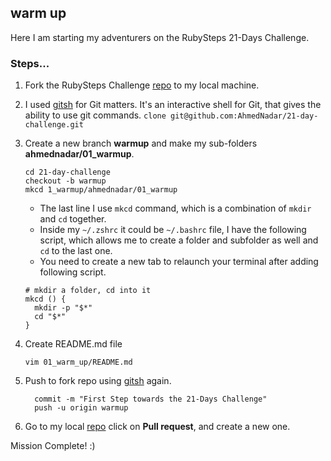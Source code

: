 warm up
-------------

Here I am starting my adventurers on the RubySteps 21-Days Challenge.

### Steps...

1. Fork the RubySteps Challenge
   [repo](https://github.com/RubySteps/21-day-challenge) to my local machine.

2. I used [gitsh](https://github.com/thoughtbot/gitsh) for Git matters.
    It's an interactive shell for Git, that gives the ability to use git
commands.
    `clone git@github.com:AhmedNadar/21-day-challenge.git`

3. Create a new branch **warmup** and make my sub-folders **ahmednadar/01_warmup**.

	```
	cd 21-day-challenge
	checkout -b warmup
	mkcd 1_warmup/ahmednadar/01_warmup
	```

	- The last line I use `mkcd` command, which is a combination of `mkdir` and `cd`
	  together.
	- Inside my `~/.zshrc` it could be `~/.bashrc` file, I have the following script,
	which allows me to create a folder and subfolder as well and  `cd` to the last
	one.
	- You need to create a new tab to relaunch your terminal after adding following script.

	```
	# mkdir a folder, cd into it
	mkcd () {
	  mkdir -p "$*"
	  cd "$*"
	}
	```

4. Create README.md file

    `vim 01_warm_up/README.md`

5. Push to fork repo using [gitsh](https://github.com/thoughtbot/gitsh) again.

	```
	  commit -m "First Step towards the 21-Days Challenge"
	  push -u origin warmup
	```
6. Go to my local [repo](https://github.com/AhmedNadar/21-day-challenge) click on **Pull request**, and create a new one.

Mission Complete! :)

